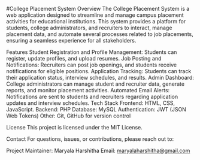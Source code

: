 #College Placement System
Overview
The College Placement System is a web application designed to streamline and manage campus placement activities for educational institutions. This system provides a platform for students, college administrators, and recruiters to interact, manage placement data, and automate several processes related to job placements, ensuring a seamless experience for all stakeholders.

Features
Student Registration and Profile Management: Students can register, update profiles, and upload resumes.
Job Posting and Notifications: Recruiters can post job openings, and students receive notifications for eligible positions.
Application Tracking: Students can track their application status, interview schedules, and results.
Admin Dashboard: College administrators can manage student and recruiter data, generate reports, and monitor placement activities.
Automated Email Alerts: Notifications are sent to students and recruiters regarding application updates and interview schedules.
Tech Stack
Frontend: HTML, CSS, JavaScript.
Backend: PHP
Database:  MySQL
Authentication: JWT (JSON Web Tokens)
Other: Git, GitHub for version control

License
This project is licensed under the MIT License.

Contact
For questions, issues, or contributions, please reach out to:

Project Maintainer: Maryala Harshitha
Email: maryalaharshitha@gmail.com
